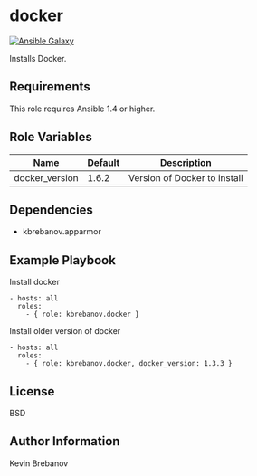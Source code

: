 docker
======

[![Ansible Galaxy](https://img.shields.io/badge/galaxy-kbrebanov.docker-660198.svg)](https://galaxy.ansible.com/list#/roles/3872)

Installs Docker.

Requirements
------------

This role requires Ansible 1.4 or higher.

Role Variables
--------------

| Name           | Default | Description                  |
|----------------|---------|------------------------------|
| docker_version | 1.6.2   | Version of Docker to install |

Dependencies
------------

- kbrebanov.apparmor

Example Playbook
----------------

Install docker
```
- hosts: all
  roles:
    - { role: kbrebanov.docker }
```

Install older version of docker
```
- hosts: all
  roles:
    - { role: kbrebanov.docker, docker_version: 1.3.3 }
```

License
-------

BSD

Author Information
------------------

Kevin Brebanov

